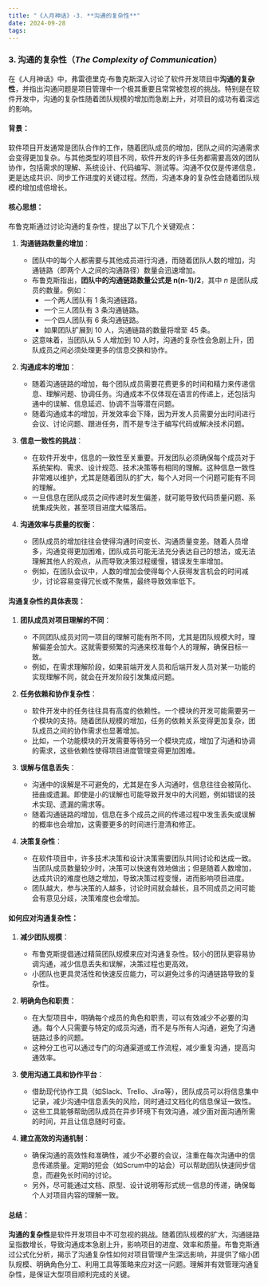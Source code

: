 ```yaml
---
title: "《人月神话》-3. **沟通的复杂性**"
date: 2024-09-28
tags: 
---
```

### 3. **沟通的复杂性**（*The Complexity of Communication*）

在《人月神话》中，弗雷德里克·布鲁克斯深入讨论了软件开发项目中**沟通的复杂性**，并指出沟通问题是项目管理中一个极其重要且常常被忽视的挑战。特别是在软件开发中，沟通的复杂性随着团队规模的增加而急剧上升，对项目的成功有着深远的影响。

#### 背景：
软件项目开发通常是团队合作的工作，随着团队成员的增加，团队之间的沟通需求会变得更加复杂。与其他类型的项目不同，软件开发的许多任务都需要高效的团队协作，包括需求的理解、系统设计、代码编写、测试等。沟通不仅仅是传递信息，更是达成共识、同步工作进度的关键过程。然而，沟通本身的复杂性会随着团队规模的增加成倍增长。

#### 核心思想：
布鲁克斯通过讨论沟通的复杂性，提出了以下几个关键观点：

1. **沟通链路数量的增加**：
   - 团队中的每个人都需要与其他成员进行沟通，而随着团队人数的增加，沟通链路（即两个人之间的沟通路径）数量会迅速增加。
   - 布鲁克斯指出，**团队中的沟通链路数量公式是 n(n-1)/2**，其中 *n* 是团队成员的数量。例如：
     - 一个两人团队有 1 条沟通链路。
     - 一个三人团队有 3 条沟通链路。
     - 一个四人团队有 6 条沟通链路。
     - 如果团队扩展到 10 人，沟通链路的数量将增至 45 条。
   - 这意味着，当团队从 5 人增加到 10 人时，沟通的复杂性会急剧上升，团队成员之间必须处理更多的信息交换和协作。

2. **沟通成本的增加**：
   - 随着沟通链路的增加，每个团队成员需要花费更多的时间和精力来传递信息、理解问题、协调任务。沟通成本不仅体现在语言的传递上，还包括沟通中的误解、信息延迟、协调不当等潜在问题。
   - 随着沟通成本的增加，开发效率会下降，因为开发人员需要分出时间进行会议、讨论问题、跟进任务，而不是专注于编写代码或解决技术问题。

3. **信息一致性的挑战**：
   - 在软件开发中，信息的一致性至关重要。开发团队必须确保每个成员对于系统架构、需求、设计规范、技术决策等有相同的理解。这种信息一致性非常难以维护，尤其是随着团队的扩大，每个人对同一个问题可能有不同的理解。
   - 一旦信息在团队成员之间传递时发生偏差，就可能导致代码质量问题、系统集成失败，甚至项目进度大幅落后。

4. **沟通效率与质量的权衡**：
   - 团队成员的增加往往会使得沟通时间变长、沟通质量变差。随着人员增多，沟通变得更加困难，团队成员可能无法充分表达自己的想法，或无法理解其他人的观点，从而导致决策过程缓慢，错误发生率增加。
   - 例如，在团队会议中，人数的增加会使得每个人获得发言机会的时间减少，讨论容易变得冗长或不聚焦，最终导致效率低下。

#### 沟通复杂性的具体表现：

1. **团队成员对项目理解的不同**：
   - 不同团队成员对同一项目的理解可能有所不同，尤其是团队规模大时，理解偏差会加大。这就需要频繁的沟通来校准每个人的理解，确保目标一致。
   - 例如，在需求理解阶段，如果前端开发人员和后端开发人员对某一功能的实现理解不同，就会在开发阶段引发集成问题。

2. **任务依赖和协作复杂性**：
   - 软件开发中的任务往往具有高度的依赖性。一个模块的开发可能需要另一个模块的支持。随着团队规模的增加，任务的依赖关系变得更加复杂，团队成员之间的协作需求也显著增加。
   - 比如，一个功能模块的开发需要等待另一个模块完成，增加了沟通和协调的需求，这些依赖性使得项目进度管理变得更加困难。

3. **误解与信息丢失**：
   - 沟通中的误解是不可避免的，尤其是在多人沟通时，信息往往会被简化、扭曲或遗漏。即使是小的误解也可能导致开发中的大问题，例如错误的技术实现、遗漏的需求等。
   - 随着沟通链路的增加，信息在多个成员之间的传递过程中发生丢失或误解的概率也会增加，这需要更多的时间进行澄清和修正。

4. **决策复杂性**：
   - 在软件项目中，许多技术决策和设计决策需要团队共同讨论和达成一致。当团队成员数量较少时，决策可以快速有效地做出；但是随着人数增加，达成共识的难度也随之增加，导致决策过程变慢，进而影响项目进度。
   - 团队越大，参与决策的人越多，讨论时间就会越长，且不同成员之间可能会有意见分歧，决策难度也会增加。

#### 如何应对沟通复杂性：

1. **减少团队规模**：
   - 布鲁克斯提倡通过精简团队规模来应对沟通复杂性。较小的团队更容易协调沟通，减少信息丢失和误解，决策过程也更高效。
   - 小团队也更具灵活性和快速反应能力，可以避免过多的沟通链路导致的复杂性。

2. **明确角色和职责**：
   - 在大型项目中，明确每个成员的角色和职责，可以有效减少不必要的沟通。每个人只需要与特定的成员沟通，而不是与所有人沟通，避免了沟通链路过多的问题。
   - 这种分工也可以通过专门的沟通渠道或工作流程，减少重复沟通，提高沟通效率。

3. **使用沟通工具和协作平台**：
   - 借助现代协作工具（如Slack、Trello、Jira等），团队成员可以将信息集中记录，减少沟通中信息丢失的风险，同时通过文档化的信息保证一致性。
   - 这些工具能够帮助团队成员在异步环境下有效沟通，减少面对面沟通所需的时间，并且让信息随时可查。

4. **建立高效的沟通机制**：
   - 确保沟通的高效性和准确性，减少不必要的会议，注重在每次沟通中的信息传递质量。定期的短会（如Scrum中的站会）可以帮助团队快速同步信息，而避免长时间的讨论。
   - 另外，尽可能通过文档、原型、设计说明等形式统一信息的传递，确保每个人对项目内容的理解一致。

#### 总结：
**沟通的复杂性**是软件开发项目中不可忽视的挑战。随着团队规模的扩大，沟通链路呈指数增长，导致沟通成本急剧上升，影响项目的进度、效率和质量。布鲁克斯通过公式化分析，揭示了沟通复杂性如何对项目管理产生深远影响，并提供了缩小团队规模、明确角色分工、利用工具等策略来应对这一问题。理解并有效管理沟通复杂性，是保证大型项目顺利完成的关键。